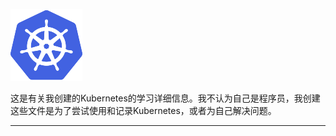  ![kubernetes](images/kubernetes.png)

​		这是有关我创建的Kubernetes的学习详细信息。我不认为自己是程序员，我创建这些文件是为了尝试使用和记录Kubernetes，或者为自己解决问题。

---



